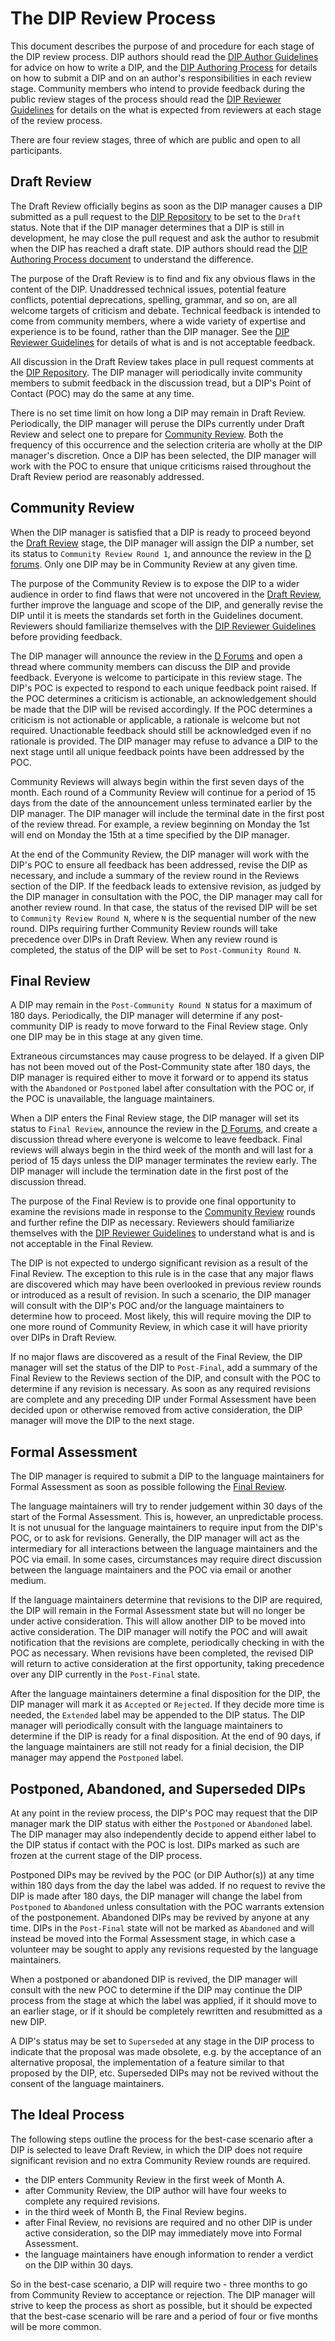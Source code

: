 # The DIP Review Process
This document describes the purpose of and procedure for each stage of the DIP review process. DIP authors should read the [DIP Author Guidelines](./guidelines-authors.md) for advice on how to write a DIP, and the [DIP Authoring Process](./process-authoring.md) for details on how to submit a DIP and on an author's responsibilities in each review stage. Community members who intend to provide feedback during the public review stages of the process should read the [DIP Reviewer Guidelines](guidelines-reviewers.md) for details on the what is expected from reviewers at each stage of the review process.

There are four review stages, three of which are public and open to all participants.

## Draft Review
The Draft Review officially begins as soon as the DIP manager causes a DIP submitted as a pull request to the [DIP Repository] to be set to the `Draft` status. Note that if the DIP manager determines that a DIP is still in development, he may close the pull request and ask the author to resubmit when the DIP has reached a draft state. DIP authors should read the [DIP Authoring Process document](./process-authoring.md) to understand the difference.

The purpose of the Draft Review is to find and fix any obvious flaws in the content of the DIP. Unaddressed technical issues, potential feature conflicts, potential deprecations, spelling, grammar, and so on, are all welcome targets of criticism and debate. Technical feedback is intended to come from community members, where a wide variety of expertise and experience is to be found, rather than the DIP manager. See the [DIP Reviewer Guidelines] for details of what is and is not acceptable feedback.

All discussion in the Draft Review takes place in pull request comments at the [DIP Repository]. The DIP manager will periodically invite community members to submit feedback in the discussion tread, but a DIP's Point of Contact (POC) may do the same at any time.

There is no set time limit on how long a DIP may remain in Draft Review. Periodically, the DIP manager will peruse the DIPs currently under Draft Review and select one to prepare for [Community Review](#community-review). Both the frequency of this occurrence and the selection criteria are wholly at the DIP manager's discretion. Once a DIP has been selected, the DIP manager will work with the POC to ensure that unique criticisms raised throughout the Draft Review period are reasonably addressed.

## Community Review
When the DIP manager is satisfied that a DIP is ready to proceed beyond the [Draft Review](#draft-review) stage, the DIP manager will assign the DIP a number, set its status to `Community Review Round 1`, and announce the review in the [D forums]. Only one DIP may be in Community Review at any given time.

The purpose of the Community Review is to expose the DIP to a wider audience in order to find flaws that were not uncovered in the [Draft Review](#draft-review), further improve the language and scope of the DIP, and generally revise the DIP until it is meets the standards set forth in the Guidelines document. Reviewers should familiarize themselves with the [DIP Reviewer Guidelines] before providing feedback.

The DIP manager will announce the review in the [D Forums] and open a thread where community members can discuss the DIP and provide feedback. Everyone is welcome to participate in this review stage. The DIP's POC is expected to respond to each unique feedback point raised. If the POC determines a criticism is actionable, an acknowledgement should be made that the DIP will be revised accordingly. If the POC determines a criticism is not actionable or applicable, a rationale is welcome but not required. Unactionable feedback should still be acknowledged even if no rationale is provided. The DIP manager may refuse to advance a DIP to the next stage until all unique feedback points have been addressed by the POC.

Community Reviews will always begin within the first seven days of the month. Each round of a Community Review will continue for a period of 15 days from the date of the announcement unless terminated earlier by the DIP manager. The DIP manager will include the terminal date in the first post of the review thread. For example, a review beginning on Monday the 1st will end on Monday the 15th at a time specified by the DIP manager.

At the end of the Community Review, the DIP manager will work with the DIP's POC to ensure all feedback has been addressed, revise the DIP as necessary, and include a summary of the review round in the Reviews section of the DIP. If the feedback leads to extensive revision, as judged by the DIP manager in consultation with the POC, the DIP manager may call for another review round. In that case, the status of the revised DIP will be set to `Community Review Round N`, where `N` is the sequential number of the new round. DIPs requiring further Community Review rounds will take precedence over DIPs in Draft Review. When any review round is completed, the status of the DIP will be set to `Post-Community Round N`.

## Final Review
A DIP may remain in the `Post-Community Round N` status for a maximum of 180 days. Periodically, the DIP manager will determine if any post-community DIP is ready to move forward to the Final Review stage. Only one DIP may be in this stage at any given time.

Extraneous circumstances may cause progress to be delayed. If a given DIP has not been moved out of the Post-Community state after 180 days, the DIP manager is required either to move it forward or to append its status with the `Abandoned` or `Postponed` label after consultation with the POC or, if the POC is unavailable, the language maintainers.

When a DIP enters the Final Review stage, the DIP manager will set its status to `Final Review`, announce the review in the [D Forums], and create a discussion thread where everyone is welcome to leave feedback. Final reviews will always begin in the third week of the month and will last for a period of 15 days unless the DIP manager terminates the review early. The DIP manager will include the termination date in the first post of the discussion thread.

The purpose of the Final Review is to provide one final opportunity to examine the revisions made in response to the [Community Review](#community-review) rounds and further refine the DIP as necessary. Reviewers should familiarize themselves with the [DIP Reviewer Guidelines] to understand what is and is not acceptable in the Final Review.

The DIP is not expected to undergo significant revision as a result of the Final Review. The exception to this rule is in the case that any major flaws are discovered which may have been overlooked in previous review rounds or introduced as a result of revision. In such a scenario, the DIP manager will consult with the DIP's POC and/or the language maintainers to determine how to proceed. Most likely, this will require moving the DIP to one more round of Community Review, in which case it will have priority over DIPs in Draft Review.

If no major flaws are discovered as a result of the Final Review, the DIP manager will set the status of the DIP to `Post-Final`, add a summary of the Final Review to the Reviews section of the DIP, and consult with the POC to determine if any revision is necessary. As soon as any required revisions are complete and any preceding DIP under Formal Assessment have been decided upon or otherwise removed from active consideration, the DIP manager will move the DIP to the next stage.

## Formal Assessment
The DIP manager is required to submit a DIP to the language maintainers for Formal Assessment as soon as possible following the [Final Review](#final-review).

The language maintainers will try to render judgement within 30 days of the start of the Formal Assessment. This is, however, an unpredictable process. It is not unusual for the language maintainers to require input from the DIP's POC, or to ask for revisions. Generally, the DIP manager will act as the intermediary for all interactions between the language maintainers and the POC via email. In some cases, circumstances may require direct discussion between the language maintainers and the POC via email or another medium.

If the language maintainers determine that revisions to the DIP are required, the DIP will remain in the Formal Assessment state but will no longer be under active consideration. This will allow another DIP to be moved into active consideration. The DIP manager will notify the POC and will await notification that the revisions are complete, periodically checking in with the POC as necessary. When revisions have been completed, the revised DIP will return to active consideration at the first opportunity, taking precedence over any DIP currently in the `Post-Final` state.

After the language maintainers determine a final disposition for the DIP, the DIP manager will mark it as `Accepted` or `Rejected`. If they decide more time is needed, the `Extended` label may be appended to the DIP status. The DIP manager will periodically consult with the language maintainers to determine if the DIP is ready for a final disposition. At the end of 90 days, if the language maintainers are still not ready for a finial decision, the DIP manager may append the `Postponed` label.

## Postponed, Abandoned, and Superseded DIPs
At any point in the review process, the DIP's POC may request that the DIP manager mark the DIP status with either the `Postponed` or `Abandoned` label. The DIP manager may also independently decide to append either label to the DIP status if contact with the POC is lost. DIPs marked as such are frozen at the current stage of the DIP process.

Postponed DIPs may be revived by the POC (or DIP Author(s)) at any time within 180 days from the day the label was added. If no request to revive the DIP is made after 180 days, the DIP manager will change the label from `Postponed` to `Abandoned` unless consultation with the POC warrants extension of the postponement.  Abandoned DIPs may be revived by anyone at any time. DIPs in the `Post-Final` state will not be marked as `Abandoned` and will instead be moved into the Formal Assessment stage, in which case a volunteer may be sought to apply any revisions requested by the language maintainers.

When a postponed or abandoned DIP is revived, the DIP manager will consult with the new POC to determine if the DIP may continue the DIP process from the stage at which the label was applied, if it should move to an earlier stage, or if it should be completely rewritten and resubmitted as a new DIP.

A DIP's status may be set to `Superseded` at any stage in the DIP process to indicate that the proposal was made obsolete, e.g. by the acceptance of an alternative proposal, the implementation of a feature similar to that proposed by the DIP, etc. Superseded DIPs may not be revived without the consent of the language maintainers.

## The Ideal Process
The following steps outline the process for the best-case scenario after a DIP is selected to leave Draft Review, in which the DIP does not require significant revision and no extra Community Review rounds are required.

* the DIP enters Community Review in the first week of Month A.
* after Community Review, the DIP author will have four weeks to complete any required revisions.
* in the third week of Month B, the Final Review begins.
* after Final Review, no revisions are required and no other DIP is under active consideration, so the DIP may immediately move into Formal Assessment.
* the language maintainers have enough information to render a verdict on the DIP within 30 days.

So in the best-case scenario, a DIP will require two - three months to go from Community Review to acceptance or rejection. The DIP manager will strive to keep the process as short as possible, but it should be expected that the best-case scenario will be rare and a period of four or five months will be more common.

[DIP Repository]: https://github.com/dlang/DIPs
[D Forums]: https://forum.dlang.org/
[DIP Reviewer Guidelines]: ./guidelines-reviewers
